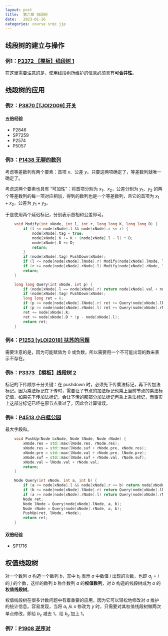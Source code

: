 ```yaml
---
layout: post
title:  第六章 线段树
date:   2023-01-16
categories: course srqc jjp
---
```


## 线段树的建立与操作

### 例1：[P3372 【模板】线段树 1](https://www.luogu.com.cn/problem/P3372)

在这里需要注意的是，使用线段树所维护的信息必须具有**可合并性**。

## 线段树的应用

### 例2：[P3870 [TJOI2009] 开关](https://www.luogu.com.cn/problem/P3870)

#### 五倍经验

* P2846
* SP7259
* P2574
* P5057

### 例3：[P1438 无聊的数列](https://www.luogu.com.cn/problem/P1438)

考虑等差数列有两个要素：首项 $x$、公差 $y$。只要这两项确定了，等差数列就唯一确定了。

考虑这两个要素也具有 “可加性”：将首项分别为 $x_1$、$x_2$，公差分别为 $y_1$、$y_2$ 的两个等差数列的每一项对应相加，得到的数列也是一个等差数列，且它的首项为 $x_1 + x_2$，公差为 $y_1 + y_2$。

于是使用两个延迟标记，分别表示首相和公差即可。

```cpp
    void Modify(int xNode, int l, int r, long long K, long long D) {
        if (l <= node[xNode].l && node[xNode].r <= r) {
            node[xNode].tag = true;
            node[xNode].K += K + (node[xNode].l - l) * D;
            node[xNode].D += D;
            return;
        }
        if (node[xNode].tag) PushDown(xNode);
        if (l <= node[node[xNode].lNode].r) Modify(node[xNode].lNode, l, r, K, D);
        if (r >= node[node[xNode].rNode].l) Modify(node[xNode].rNode, l, r, K, D);
        return;
    }

    long long Query(int xNode, int p) {
        if (node[xNode].l == node[xNode].r) return node[xNode].val + node[xNode].K;
        if (node[xNode].tag) PushDown(xNode);
        long long ret = 0;
        if (p <= node[node[xNode].lNode].r) ret += Query(node[xNode].lNode, p);
        if (p >= node[node[xNode].rNode].l) ret += Query(node[xNode].rNode, p);
        ret += node[xNode].K;
        ret += node[xNode].D * (p - node[xNode].l);
        return ret;
    }
```

### 例4：[P1253 [yLOI2018] 扶苏的问题](https://www.luogu.com.cn/problem/P1253)

需要注意的是，因为可能赋值为 $0$ 或负数，所以需要用一个不可能出现的数来表示不存在。

### 例5：[P3373 【模板】线段树 2](https://www.luogu.com.cn/problem/P3373)

标记的下传顺序十分关键：在 $\text{pushdown}$ 时，必须先下传乘法标记，再下传加法标记。因为乘法标记在下传时，需要让子节点的加法标记也乘上当前节点的乘法标记值，如果先下传加法标记，会让下传的那部分加法标记再乘上乘法标记，而事实上这部分标记已经在原节点乘过了，因此会计算错误。

### 例6：[P4513 小白逛公园](https://www.luogu.com.cn/problem/P4513)

最大字段和。

```cpp
    void PushUp(Node &xNode, Node lNode, Node rNode) {
        xNode.res = std::max(lNode.res, rNode.res);
        xNode.res = std::max(lNode.suf + rNode.pre, xNode.res);
        xNode.pre = std::max(lNode.val + rNode.pre, lNode.pre);
        xNode.suf = std::max(lNode.suf + rNode.val, rNode.suf);
        xNode.val = lNode.val + rNode.val;
        return;
    }
```

```cpp
    Node Query(int xNode, int a, int b) {
        if (a <= node[xNode].l && node[xNode].r <= b) return node[xNode];
        if (b <= node[node[xNode].lNode].r) return Query(node[xNode].lNode, a, b);
        if (a >= node[node[xNode].rNode].l) return Query(node[xNode].rNode, a, b);
        Node ret;
        Node lNode = Query(node[xNode].lNode, a, b);
        Node rNode = Query(node[xNode].rNode, a, b);
        PushUp(ret, lNode, rNode);
        return ret;
    }
```

#### 双倍经验

* SP1716

## 权值线段树

对一个数列 $a$ 构造一个数列 $b$，其中 $b_i$ 表示 $a$ 中数值 $i$ 出现的次数，也即 $a_j = i$ 的 $j$ 的个数，这样的数列 $b$ 称作数列 $a$ 的**权值数列**，对 $b$ 构造的线段树成为 $a$ 的**权值线段树**。

权值线段树在很多计数问题中有着重要的应用，因为它可以轻松地修改对 $a$ 维护的统计信息。容易发现，当将 $a_i$ 从 $x$ 修改为 $y$ 时，只需要对其权值线段树做两次单点修改，即给 $b_x$ 减去 $1$，给 $b_y$ 加上 $1$。

### 例7：[P1908 逆序对](https://www.luogu.com.cn/problem/P1908)